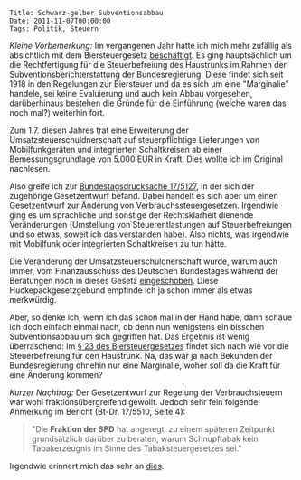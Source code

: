 	Title: Schwarz-gelber Subventionsabbau
	Date: 2011-11-07T00:00:00
	Tags: Politik, Steuern

*Kleine Vorbemerkung:* Im vergangenen Jahr hatte ich mich mehr zufällig
als absichtlich mit dem Biersteuergesetz
[beschäftigt](http://www.dbrunner.de/blog/2010/07/02/vorsicht-vor-den-marginalien-bei-steuervereinfachung-und-subventionsabbau.html).
Es ging hauptsächlich um die Rechtfertigung für die Steuerbefreiung des
Haustrunks im Rahmen der Subventionsberichterstattung der
Bundesregierung. Diese findet sich seit 1918 in den Regelungen zur
Biersteuer und da es sich um eine "Marginalie" handele, sei keine
Evaluierung und auch kein Abbau vorgesehen, darüberhinaus bestehen die
Gründe für die Einführung (welche waren das noch mal?) weiterhin fort.

Zum 1.7. diesen Jahres trat eine Erweiterung der
Umsatzsteuerschuldnerschaft auf steuerpflichtige Lieferungen von
Mobilfunkgeräten und integrierten Schaltkreisen ab einer
Bemessungsgrundlage von 5.000 EUR in Kraft. Dies wollte ich im Original
nachlesen.

Also greife ich zur [Bundestagsdrucksache 17/5127](http://dipbt.bundestag.de/dip21/btd/17/051/1705127.pdf), in der
sich der zugehörige Gesetzentwurf befand. Dabei handelt es sich aber um
einen Gesetzentwurf zur Änderung von Verbrauchssteuergesetzen. Irgendwie
ging es um sprachliche und sonstige der Rechtsklarheit dienende
Veränderungen (Umstellung von Steuerentlastungen auf Steuerbefreiungen
und so etwas, soweit ich das verstanden habe). Also nichts, was
irgendwie mit Mobilfunk oder integrierten Schaltkreisen zu tun hätte.

Die Veränderung der Umsatzsteuerschuldnerschaft wurde, warum auch immer,
vom Finanzausschuss des Deutschen Bundestages während der Beratungen
noch in dieses Gesetz
[eingeschoben](http://dipbt.bundestag.de/dip21/btd/17/055/1705510.pdf).
Diese Huckepackgesetzgebund empfinde ich ja schon immer als etwas
merkwürdig.

Aber, so denke ich, wenn ich das schon mal in der Hand habe, dann schaue
ich doch einfach einmal nach, ob denn nun wenigstens ein bisschen
Subventionsabbau um sich gegriffen hat. Das Ergebnis ist wenig
überraschend: Im [§ 23 des Biersteuergesetzes](http://www.gesetze-im-internet.de/bierstg_2009/BJNR190800009.html)
findet sich nach wie vor die Steuerbefreiung für den Haustrunk. Na, das
war ja nach Bekunden der Bundesregierung ohnehin nur eine Marginalie,
woher soll da die Kraft für eine Änderung kommen?

*Kurzer Nachtrag:* Der Gesetzentwurf zur Regelung der Verbrauchsteuern
war wohl fraktionsübergreifend gewollt. Jedoch sehr fein folgende
Anmerkung im Bericht (Bt-Dr. 17/5510, Seite 4):

> "Die **Fraktion der SPD** hat angeregt, zu einem späteren Zeitpunkt
> grundsätzlich darüber zu beraten, warum Schnupftabak kein
> Tabakerzeugnis im Sinne des Tabaksteuergesetzes sei."

Irgendwie erinnert mich das sehr an [dies](http://www.youtube.com/watch?v=EGAEHoMMJgc).


